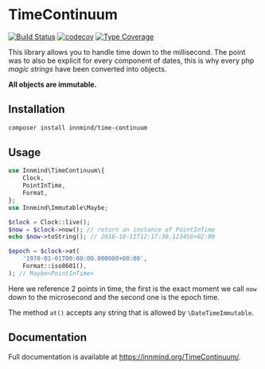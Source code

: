 # TimeContinuum

[![Build Status](https://github.com/Innmind/TimeContinuum/workflows/CI/badge.svg?branch=master)](https://github.com/Innmind/TimeContinuum/actions?query=workflow%3ACI)
[![codecov](https://codecov.io/gh/Innmind/TimeContinuum/branch/develop/graph/badge.svg)](https://codecov.io/gh/Innmind/TimeContinuum)
[![Type Coverage](https://shepherd.dev/github/innmind/timecontinuum/coverage.svg)](https://shepherd.dev/github/innmind/timecontinuum)

This library allows you to handle time down to the millisecond. The point was to also be explicit for every component of dates, this is why every php _magic strings_ have been converted into objects.

**All objects are immutable.**

## Installation

```sh
composer install innmind/time-continuum
```

## Usage

```php
use Innmind\TimeContinuum\{
    Clock,
    PointInTime,
    Format,
};
use Innmind\Immutable\Maybe;

$clock = Clock::live();
$now = $clock->now(); // return an instance of PointInTime
echo $now->toString(); // 2016-10-11T12:17:30.123456+02:00

$epoch = $clock->at(
    '1970-01-01T00:00:00.000000+00:00',
    Format::iso8601(),
); // Maybe<PointInTime>
```

Here we reference 2 points in time, the first is the exact moment we call `now` down to the microsecond and the second one is the epoch time.

The method `at()` accepts any string that is allowed by `\DateTimeImmutable`.

## Documentation

Full documentation is available at <https://innmind.org/TimeContinuum/>.
